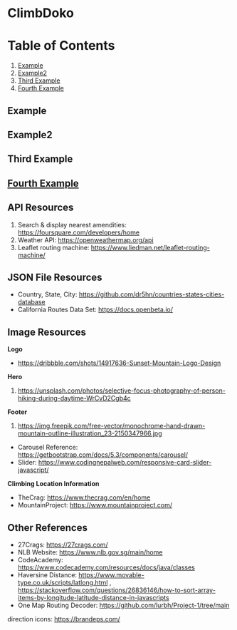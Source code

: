 # ClimbDoko
# Table of Contents
1. [Example](#example)
2. [Example2](#example2)
3. [Third Example](#third-example)
4. [Fourth Example](#fourth-examplehttpwwwfourthexamplecom)


## Example
## Example2
## Third Example
## [Fourth Example](http://www.fourthexample.com) 

## API Resources
1. Search & display nearest amendities: https://foursquare.com/developers/home
2. Weather API: https://openweathermap.org/api
3. Leaflet routing machine: https://www.liedman.net/leaflet-routing-machine/

## JSON File Resources
* Country, State, City: https://github.com/dr5hn/countries-states-cities-database
* California Routes Data Set: https://docs.openbeta.io/



## Image Resources
**Logo**
* https://dribbble.com/shots/14917636-Sunset-Mountain-Logo-Design


**Hero**
1. https://unsplash.com/photos/selective-focus-photography-of-person-hiking-during-daytime-WrCvD2Cgb4c

**Footer**
1. https://img.freepik.com/free-vector/monochrome-hand-drawn-mountain-outline-illustration_23-2150347966.jpg

* Carousel Reference: https://getbootstrap.com/docs/5.3/components/carousel/
* Slider: https://www.codingnepalweb.com/responsive-card-slider-javascript/

**Climbing Location Information**
* TheCrag: https://www.thecrag.com/en/home
* MountainProject: https://www.mountainproject.com/


## Other References 
* 27Crags: https://27crags.com/
* NLB Website: https://www.nlb.gov.sg/main/home
* CodeAcademy: https://www.codecademy.com/resources/docs/java/classes
* Haversine Distance: https://www.movable-type.co.uk/scripts/latlong.html , https://stackoverflow.com/questions/26836146/how-to-sort-array-items-by-longitude-latitude-distance-in-javascripts 
* One Map Routing Decoder: https://github.com/lurbh/Project-1/tree/main 

direction icons:
https://brandeps.com/